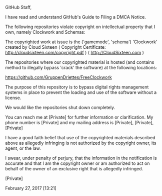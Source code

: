 GitHub Staff,

I have read and understand GitHub's Guide to Filing a DMCA Notice.

The following repositories violate copyright on intellectual property that I own, namely Clockwork and Schemas:

The copyrighted work at issue is the ('gamemode', 'schema') 'Clockwork' created by Cloud Sixteen ( Copyright Certificate: http://cloudsixteen.com/copyright.pdf ) ( http://CloudSixteen.com )

The repositories where our copyrighted material is hosted (and contains method to illegally bypass 'crack' the software) at the following locations:

https://github.com/GruppenDriettes/FreeClockwork

The purpose of this repository is to bypass digital rights management systems in place to prevent the loading and use of the software without a license.

We would like the repositories shut down completely.

You can reach me at [Private] for further information or clarification. My phone number is [Private] and my mailing address is [Private], [Private],[Private]

I have a good faith belief that use of the copyrighted materials described above as allegedly infringing is not authorized by the copyright owner, its agent, or the law.

I swear, under penalty of perjury, that the information in the notification is accurate and that I am the copyright owner or am authorized to act on behalf of the owner of an exclusive right that is allegedly infringed.

[Private]

February 27, 2017 [13:21]
